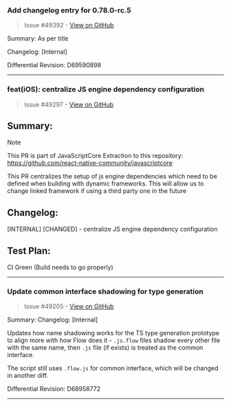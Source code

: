 ### Add changelog entry for 0.78.0-rc.5

> Issue #49392 - [View on GitHub](https://github.com/facebook/react-native/pull/49392)

Summary:
As per title

 Changelog: [Internal]

Differential Revision: D69590898




---

### feat(iOS): centralize JS engine dependency configuration

> Issue #49297 - [View on GitHub](https://github.com/facebook/react-native/pull/49297)

## Summary:

> [!NOTE] 
> This PR is part of JavaScriptCore Extraction to this repository: https://github.com/react-native-community/javascriptcore

This PR centralizes the setup of js engine dependencies which need to be defined when building with dynamic frameworks. This will allow us to change linked framework if using a third party one in the future

## Changelog:

[INTERNAL] [CHANGED] - centralize JS engine dependency configuration

## Test Plan:

CI Green (Build needs to go properly)


---

### Update common interface shadowing for type generation

> Issue #49205 - [View on GitHub](https://github.com/facebook/react-native/pull/49205)

Summary:
Changelog: [Internal]

Updates how name shadowing works for the TS type generation prototype to align more with how Flow does it - `.js.flow` files shadow every other file with the same name, then `.js` file (if exists) is treated as the common interface.

The script still uses `.flow.js` for common interface, which will be changed in another diff.

Differential Revision: D68958772




---

